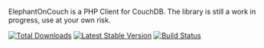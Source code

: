 ElephantOnCouch is a PHP Client for CouchDB. The library is still a work in progress, use at your own risk.

[![Total Downloads](https://poser.pugx.org/3f/elephantoncouch/downloads.png)](https://packagist.org/packages/3f/elephantoncouch)
[![Latest Stable Version](https://poser.pugx.org/3f/elephantoncouch/v/stable.png)](https://packagist.org/packages/3f/elephantoncouch)
[![Build Status](https://travis-ci.org/3f/elephantoncouch.png?branch=master)](https://travis-ci.org/3f/elephantoncouch)
